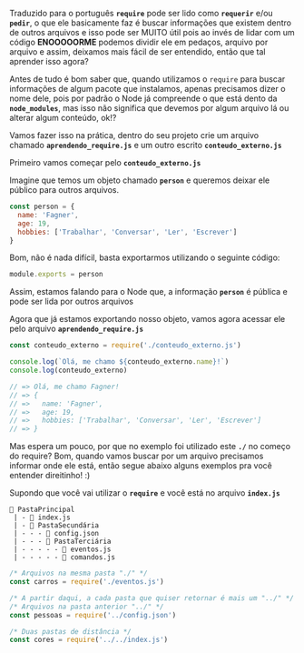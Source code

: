 Traduzido para o português **`require`** pode ser lido como **`requerir`** e/ou **`pedir`**, o que ele basicamente faz é buscar informações que existem dentro de outros arquivos e isso pode ser MUITO útil pois ao invés de lidar com um código **ENOOOOORME** podemos dividir ele em pedaços, arquivo por arquivo e assim, deixamos mais fácil de ser entendido, então que tal aprender isso agora?

Antes de tudo é bom saber que, quando utilizamos o `require` para buscar informações de algum pacote que instalamos, apenas precisamos dizer o nome dele, pois por padrão o Node já compreende o que está dento da **`node_modules`**, mas isso não significa que devemos por algum arquivo lá ou alterar algum conteúdo, ok!?

Vamos fazer isso na prática, dentro do seu projeto crie um arquivo chamado **`aprendendo_require.js`** e um outro escrito **`conteudo_externo.js`**

Primeiro vamos começar pelo **`conteudo_externo.js`**

Imagine que temos um objeto chamado **`person`** e queremos deixar ele público para outros arquivos.
```js
const person = {
  name: 'Fagner',
  age: 19,
  hobbies: ['Trabalhar', 'Conversar', 'Ler', 'Escrever']
}
```
Bom, não é nada difícil, basta exportarmos utilizando o seguinte código:
```js
module.exports = person
```
Assim, estamos falando para o Node que, a informação **`person`** é pública e pode ser lida por outros arquivos

Agora que já estamos exportando nosso objeto, vamos agora acessar ele pelo arquivo **`aprendendo_require.js`**
```js
const conteudo_externo = require('./conteudo_externo.js')

console.log(`Olá, me chamo ${conteudo_externo.name}!`)
console.log(conteudo_externo)

// => Olá, me chamo Fagner!
// => {
// =>   name: 'Fagner',
// =>   age: 19,
// =>   hobbies: ['Trabalhar', 'Conversar', 'Ler', 'Escrever']
// => }
```
Mas espera um pouco, por que no exemplo foi utilizado este **`./`** no começo do require?
Bom, quando vamos buscar por um arquivo precisamos informar onde ele está, então segue abaixo alguns exemplos pra você entender direitinho! :)

Supondo que você vai utilizar o **`require`** e você está no arquivo **`index.js`**

```
📁 PastaPrincipal
 | - 📝 index.js
 | - 📁 PastaSecundária
 | - - - 📝 config.json
 | - - - 📁 PastaTerciária
 | - - - - - 📝 eventos.js
 | - - - - - 📝 comandos.js
```

```js
/* Arquivos na mesma pasta "./" */
const carros = require('./eventos.js')

/* A partir daqui, a cada pasta que quiser retornar é mais um "../" */
/* Arquivos na pasta anterior "../" */
const pessoas = require('../config.json')

/* Duas pastas de distância */
const cores = require('../../index.js')
```

